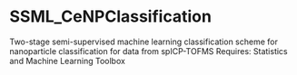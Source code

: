 # SSML_CeNPClassification
Two-stage semi-supervised machine learning classification scheme for nanoparticle classification for data from spICP-TOFMS
Requires: Statistics and Machine Learning Toolbox
